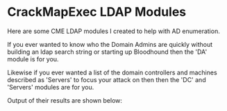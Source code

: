 # CrackMapExec LDAP Modules
Here are some CME LDAP modules I created to help with AD enumeration. 

If you ever wanted to know who the Domain Admins are quickly without building an ldap search string or starting up Bloodhound then the 'DA' module is for you. 

Likewise if you ever wanted a list of the domain controllers and machines described as 'Servers' to focus your attack on then then the 'DC' and 'Servers' modules are for you. 

Output of their results are shown below:


